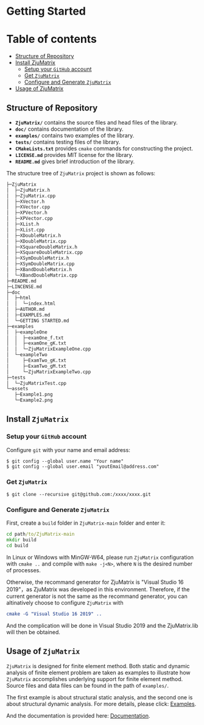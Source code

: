 # Getting Started



# Table of contents

- [Structure of Repository](#structure-of-repository)
- [Install ZjuMatrix](#install-zjumatrix)
  - [Setup your `GitHub` account](#setup-your-github-account)
  - [Get `ZjuMatrix`](#get-zjumatrix)
  - [Configure and Generate `ZjuMatrix`](#configure-and-generate-zjumatrix)
- [Usage of ZjuMatrix](#usage-of-zjumatrix)



## Structure of Repository

- **`ZjuMatrix/`** contains the source files and head files of the library. 
- **`doc/`** contains documentation of the library.
- **`examples/`** contains two examples of the library.
- **`tests/`** contains testing files of  the library.
- **`CMakeLists.txt`** provides `cmake` commands for constructing the project.
- **`LICENSE.md`** provides MIT license for the library.
- **`README.md`** gives brief introduction of the library. 

The structure tree of `ZjuMatrix` project is shown as follows: 

```cmd
├─ZjuMatrix
│  ├─ZjuMatrix.h
│  ├─ZjuMatrix.cpp
│  ├─XVector.h
│  ├─XVector.cpp
│  ├─XPVector.h
│  ├─XPVector.cpp
│  ├─XList.h
│  ├─XList.cpp
│  ├─XDoubleMatrix.h
│  ├─XDoubleMatrix.cpp
│  ├─XSquareDoubleMatrix.h
│  ├─XSquareDoubleMatrix.cpp
│  ├─XSymDoubleMatrix.h
│  ├─XSymDoubleMatrix.cpp
│  ├─XBandDoubleMatrix.h
│  └─XBandDoubleMatrix.cpp
├─README.md
├─LINCENSE.md
├─doc
│  ├─html
│  │  └─index.html
│  ├─AUTHOR.md
│  ├─EXAMPLES.md
│  └─GETTING STARTED.md
├─examples
│  ├─exampleOne
│  │  ├─examOne_f.txt
│  │  ├─examOne_gK.txt
│  │  └─ZjuMatrixExampleOne.cpp
│  └─exampleTwo
│     ├─ExamTwo_gK.txt
│     ├─ExamTwo_gM.txt
│     └─ZjuMatrixExampleTwo.cpp
├─tests
│  └─ZjuMatrixTest.cpp
└─assets
   ├─Example1.png
   └─Example2.png
```



## Install `ZjuMatrix`

### Setup your `GitHub` account

Configure `git` with your name and email address: 

```git
$ git config --global user.name "Your name"
$ git config --global user.email "youtEmail@address.com"
```

### Get `ZjuMatrix`

```git
$ git clone --recursive git@github.com:/xxxx/xxxx.git
```

### Configure and Generate `ZjuMatrix`

First, create a `build` folder in `ZjuMatrix-main` folder and enter it: 

```cmd
cd path/to/ZjuMatrix-main
mkdir build
cd build
```

In Linux or Windows with MinGW-W64, please run `ZjuMatrix` configuration with `cmake ..` and compile with `make -j<N>`, where `N` is the desired number of processes. 

Otherwise, the recommand generator for ZjuMatrix is "Visual Studio 16 2019"，as ZjuMatrix was developed in this environment. Therefore, if the current generator is not the same as the recommand generator, you can altinatively choose to configure `ZjuMatrix` with

```cmake
cmake -G "Visual Studio 16 2019" ..
```

And the complication will be done in Visual Studio 2019 and the ZjuMatrix.lib will then be obtained.

 

## Usage of `ZjuMatrix`

`ZjuMatrix` is designed for finite element method. Both static and dynamic analysis of finite element problem are taken as examples to illustrate how `ZjuMatrix` accomplishes underlying support for finite element method. Source files and data files can be found in the path of `examples/`. 

The first example is about structural static analysis, and the second one is about structural dynamic analysis. For more details, please click: [Examples](EXAMPLES.md). 

And the documentation is provided here: [Documentation](html/index.html).


